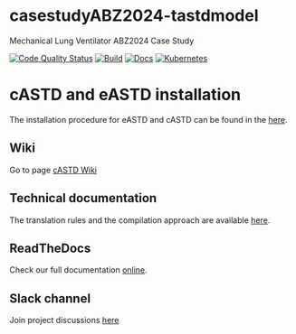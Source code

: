 # casestudyABZ2024-tastdmodel
Mechanical Lung Ventilator ABZ2024 Case Study

[![Code Quality Status](https://img.shields.io/badge/code%20quality-B%2B-yellowgreen)](https://img.shields.io/badge/code%20quality-B%2B-yellowgreen)
[![Build](https://img.shields.io/badge/build-passing-green)](https://img.shields.io/badge/build-passing-green)
[![Docs](https://img.shields.io/badge/docs-passing-green)](https://img.shields.io/badge/docs-passing-green)
[![Kubernetes](https://img.shields.io/badge/kubernetes-automated-blue)](https://img.shields.io/badge/kubernetes-automated-blue)

# cASTD and eASTD installation
The installation procedure for eASTD and cASTD can be found in the [here](https://github.com/ndounalex/ASTD-tools).

## Wiki

Go to page [cASTD Wiki](https://depot.gril.usherbrooke.ca/lionel-tidjon/castd/wikis/home)


## Technical documentation

The translation rules and the compilation approach are available [here](https://depot.gril.usherbrooke.ca/lionel-tidjon/tr-26/blob/master/TR-26.pdf).


## ReadTheDocs

Check our full documentation [online](https://castd.readthedocs.io/).

## Slack channel

Join project discussions [here](https://astd-cse.slack.com/)
